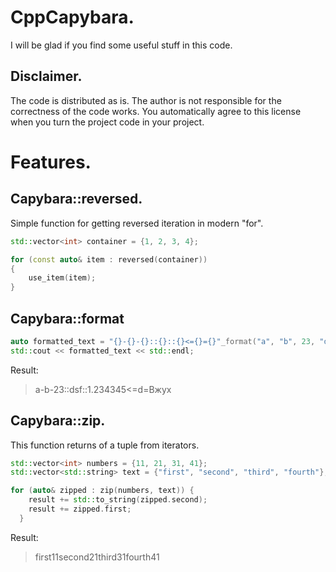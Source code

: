 # CppCapybara.
I will be glad if you find some useful stuff in this code.
## Disclaimer.
The code is distributed as is. The author is not responsible for the correctness of the code works. You automatically agree to this license when you turn the project code in your project.
# Features.
## Capybara::reversed.
Simple function for getting reversed iteration in modern "for".
```cpp
std::vector<int> container = {1, 2, 3, 4};

for (const auto& item : reversed(container))
{
    use_item(item);
}
```
## Capybara::format
```cpp
auto formatted_text = "{}-{}-{}::{}::{}<={}={}"_format("a", "b", 23, "dsf", 1.234345, "d", "Вжух");
std::cout << formatted_text << std::endl;
```
Result:
> a-b-23::dsf::1.234345<=d=Вжух
## Capybara::zip.
This function returns of a tuple from iterators.
```cpp
std::vector<int> numbers = {11, 21, 31, 41};
std::vector<std::string> text = {"first", "second", "third", "fourth"};

for (auto& zipped : zip(numbers, text)) {
    result += std::to_string(zipped.second);
    result += zipped.first;
  }
```
Result:
> first11second21third31fourth41
